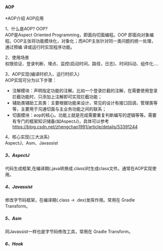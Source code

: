 #### AOP

*AOP介绍
AOP应用


1、什么是AOP? OOP?   
AOP是Aspect Oriented Programming，即面向切面编程。OOP 即面向对象编程。OOP主张将功能模块化，对象化；而AOP主张针对同一类问题的统一处理，通过预编
译或运行时实现程序功能。

2、使用场景   
权限验证、登录判断、埋点、监控(启动时间，路径，日志)、时间抖动、组件化....

3、AOP实现(编译时织入、运行时织入)   
AOP实现可分为以下步骤：      
* 注解模块：声明指定功能的注解。比如一个登录拦截的注解，在需要使用登录拦截功能时，只添加上注解即可实现拦截功能；
* 辅助类辅助工具类：主要根据功能来设计，常见的设计有接口回调，管理类等等，主要用于沟通切面与主业务功能之间的联系；
* 切面模块：aop的核心。功能上就是完成需要重复判断编写的逻辑等等。需要有专门的框架知识储备(如AspectJ)，具体可以参考
  <https://blog.csdn.net/zhengchao1991/article/details/53391244>

4、核心实现(三大派系)  
AspectJ、Asm、Javassist

##### 3、AspectJ  
代码生成框架,在编译期(.java转换成.class)时生成class文件。通常在AOP实现使用。
[](AOP之AspectJ介绍.md)
[](AOP之AspectJ简单使用.md)

##### 4、Javassist   
修改字节码框架，在编译期(.class -> .dex)发挥作用。常用在 Gradle Transform。

##### 5、Asm   
同Javassist一样也是字节码修改工具，常用在 Gradle Transform。

##### 6、Hook  

